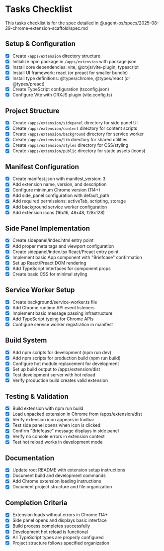 # Tasks Checklist

This tasks checklist is for the spec detailed in @.agent-os/specs/2025-08-29-chrome-extension-scaffold/spec.md

## Setup & Configuration

- [x] Create `/apps/extension` directory structure
- [x] Initialize npm package in `/apps/extension` with package.json
- [x] Install core dependencies: vite, @crxjs/vite-plugin, typescript
- [x] Install UI framework: react (or preact for smaller bundle)
- [x] Install type definitions: @types/chrome, @types/react (or @types/preact)
- [x] Create TypeScript configuration (tsconfig.json)
- [x] Configure Vite with CRXJS plugin (vite.config.ts)

## Project Structure

- [x] Create `/apps/extension/sidepanel` directory for side panel UI
- [x] Create `/apps/extension/content` directory for content scripts
- [x] Create `/apps/extension/background` directory for service worker
- [x] Create `/apps/extension/lib` directory for shared utilities
- [x] Create `/apps/extension/styles` directory for CSS/styling
- [x] Create `/apps/extension/public` directory for static assets (icons)

## Manifest Configuration

- [x] Create manifest.json with manifest_version: 3
- [x] Add extension name, version, and description
- [x] Configure minimum Chrome version (114+)
- [x] Add side_panel configuration with default_path
- [x] Add required permissions: activeTab, scripting, storage
- [x] Add background service worker configuration
- [x] Add extension icons (16x16, 48x48, 128x128)

## Side Panel Implementation

- [x] Create sidepanel/index.html entry point
- [x] Add proper meta tags and viewport configuration
- [x] Create sidepanel/index.tsx React/Preact entry point
- [x] Implement basic App component with "Briefcase" confirmation
- [x] Set up React/Preact DOM rendering
- [x] Add TypeScript interfaces for component props
- [x] Create basic CSS for minimal styling

## Service Worker Setup

- [x] Create background/service-worker.ts file
- [x] Add Chrome runtime API event listeners
- [x] Implement basic message passing infrastructure
- [x] Add TypeScript typing for Chrome APIs
- [x] Configure service worker registration in manifest

## Build System

- [x] Add npm scripts for development (npm run dev)
- [x] Add npm scripts for production build (npm run build)
- [x] Configure hot module replacement for development
- [x] Set up build output to /apps/extension/dist
- [x] Test development server with hot reload
- [x] Verify production build creates valid extension

## Testing & Validation

- [x] Build extension with npm run build
- [x] Load unpacked extension in Chrome from /apps/extension/dist
- [x] Verify extension icon appears in toolbar
- [x] Test side panel opens when icon is clicked
- [x] Confirm "Briefcase" message displays in side panel
- [x] Verify no console errors in extension context
- [x] Test hot reload works in development mode

## Documentation

- [x] Update root README with extension setup instructions
- [x] Document build and development commands
- [x] Add Chrome extension loading instructions
- [x] Document project structure and file organization

## Completion Criteria

- [x] Extension loads without errors in Chrome 114+
- [x] Side panel opens and displays basic interface
- [x] Build process completes successfully
- [x] Development hot reload is functional
- [x] All TypeScript types are properly configured
- [x] Project structure follows specified organization

